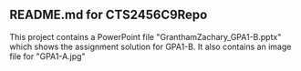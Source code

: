## README.md for CTS2456C9Repo

This project contains a PowerPoint file "GranthamZachary_GPA1-B.pptx" which shows the assignment solution for GPA1-B. It also contains an image file for "GPA1-A.jpg"